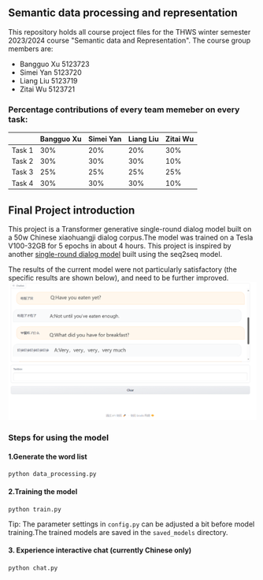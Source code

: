 ## Semantic data processing and representation 
This repository holds all course project files for the THWS winter semester 2023/2024 course "Semantic data and Representation".
The course group members are:
- Bangguo Xu 5123723
- Simei Yan 5123720
- Liang Liu 5123719
- Zitai Wu 5123721

### Percentage contributions of every team memeber on every task:

|        | Bangguo Xu | Simei Yan | Liang Liu | Zitai Wu |
|--------|--------|---------|---------|--------|
| Task 1 | 30%    | 20%     | 20%     | 30%    |
| Task 2 | 30%    | 30%     | 30%     | 10%    |
| Task 3 | 25%    | 25%     | 25%     | 25%    |
| Task 4 | 30%    | 30%     | 30%     | 10%    |



## Final Project introduction
This project is a Transformer generative single-round dialog model built on a 50w Chinese xiaohuangji dialog corpus.The model was trained on a Tesla V100-32GB for 5 epochs in about 4 hours. This project is inspired by another [single-round dialog model](https://github.com/Schellings/Seq2SeqModel) built using the seq2seq model.

The results of the current model were not particularly satisfactory (the specific results are shown below), and need to be further improved.
<img src="https://github.com/xbgthws/Semantic-data-processing-and-representation/blob/main/4.%20Final%20Project/Chinese-Chatbot/chatbot.png" alt="" style="zoom:67%;" />

### Steps for using the model
#### 1.Generate the word list

```shell
python data_processing.py
```

#### 2.Training the model

```shell
python train.py
```

Tip: The parameter settings in `config.py` can be adjusted a bit before model training.The trained models are saved in the `saved_models` directory.

#### 3. Experience interactive chat (currently Chinese only)
```shell
python chat.py
```



